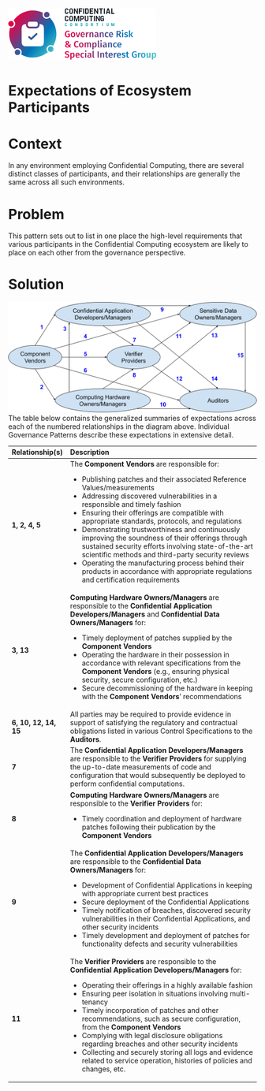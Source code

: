 # ![CCC GRC logo](./images/ccc_grc_logo.png) 
# Expectations of Ecosystem Participants

# Context

In any environment employing Confidential Computing, there are several distinct classes of participants, and their relationships are generally the same across all such environments.

# Problem

This pattern sets out to list in one place the high-level requirements that various participants in the Confidential Computing ecosystem are likely to place on each other from the governance perspective.

# Solution
![Participants and relationship diagram](./images/ecosystem_roles.svg)
The table below contains the generalized summaries of expectations across each of the numbered relationships in the diagram above. Individual Governance Patterns describe these expectations in extensive detail.

| Relationship(s) | Description |
| :---- | :---- |
| **1, 2, 4, 5** | The **Component Vendors** are responsible for:<br><ul><li>Publishing patches and their associated Reference Values/measurements</li><li>Addressing discovered vulnerabilities in a responsible and timely fashion</li><li>Ensuring their offerings are compatible with appropriate standards, protocols, and regulations</li><li>Demonstrating trustworthiness and continuously improving the soundness of their offerings through sustained security efforts involving state-of-the-art scientific methods and third-party security reviews</li><li>Operating the manufacturing process behind their products in accordance with appropriate regulations and certification requirements</li></ul> |
| **3, 13** | **Computing Hardware Owners/Managers** are responsible to the **Confidential Application Developers/Managers** and **Confidential Data Owners/Managers** for:<br><ul><li>Timely deployment of patches supplied by the **Component Vendors**</li><li>Operating the hardware in their possession in accordance with relevant specifications from the **Component Vendors** (e.g., ensuring physical security, secure configuration, etc.)</li><li>Secure decommissioning of the hardware in keeping with the **Component Vendors**’ recommendations</li></ul> |
| **6, 10, 12, 14, 15** | All parties may be required to provide evidence in support of satisfying the regulatory and contractual obligations listed in various Control Specifications to the **Auditors**. |
| **7** | The **Confidential Application Developers/Managers** are responsible to the **Verifier Providers** for supplying the up-to-date measurements of code and configuration that would subsequently be deployed to perform confidential computations. |
| **8** | **Computing Hardware Owners/Managers** are responsible to the **Verifier Providers** for:<br><ul><li>Timely coordination and deployment of hardware patches following their publication by the **Component Vendors**</li></ul> |
| **9** | The **Confidential Application Developers/Managers** are responsible to the **Confidential Data Owners/Managers** for:<br><ul><li>Development of Confidential Applications in keeping with appropriate current best practices</li><li>Secure deployment of the Confidential Applications</li><li>Timely notification of breaches, discovered security vulnerabilities in their Confidential Applications, and other security incidents</li><li>Timely development and deployment of patches for functionality defects and security vulnerabilities</li></ul> |
| **11** | The **Verifier Providers** are responsible to the **Confidential Application Developers/Managers** for:<br><ul><li>Operating their offerings in a highly available fashion</li><li>Ensuring peer isolation in situations involving multi-tenancy</li><li>Timely incorporation of patches and other recommendations, such as secure configuration, from the **Component Vendors**</li><li>Complying with legal disclosure obligations regarding breaches and other security incidents</li><li>Collecting and securely storing all logs and evidence related to service operation, histories of policies and changes, etc.</li></ul> |
